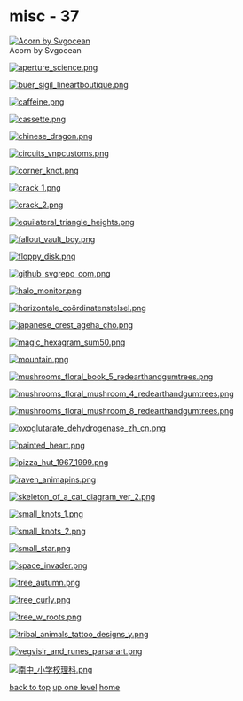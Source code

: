 # misc - 37
[![Acorn by Svgocean](/terminal/grey%20on%20black/little/misc/acorn_by_svgocean.png "Acorn by Svgocean")](https://raw.githubusercontent.com/buckmanc/wallpapers/main/terminal/grey%20on%20black/little/misc/acorn_by_svgocean.png)\
Acorn by Svgocean

[![aperture_science.png](/terminal/grey%20on%20black/little/misc/aperture_science.png "aperture_science.png")](https://raw.githubusercontent.com/buckmanc/wallpapers/main/terminal/grey%20on%20black/little/misc/aperture_science.png)

[![buer_sigil_lineartboutique.png](/terminal/grey%20on%20black/little/misc/buer_sigil_lineartboutique.png "buer_sigil_lineartboutique.png")](https://raw.githubusercontent.com/buckmanc/wallpapers/main/terminal/grey%20on%20black/little/misc/buer_sigil_lineartboutique.png)

[![caffeine.png](/terminal/grey%20on%20black/little/misc/caffeine.png "caffeine.png")](https://raw.githubusercontent.com/buckmanc/wallpapers/main/terminal/grey%20on%20black/little/misc/caffeine.png)

[![cassette.png](/terminal/grey%20on%20black/little/misc/cassette.png "cassette.png")](https://raw.githubusercontent.com/buckmanc/wallpapers/main/terminal/grey%20on%20black/little/misc/cassette.png)

[![chinese_dragon.png](/terminal/grey%20on%20black/little/misc/chinese_dragon.png "chinese_dragon.png")](https://raw.githubusercontent.com/buckmanc/wallpapers/main/terminal/grey%20on%20black/little/misc/chinese_dragon.png)

[![circuits_vnpcustoms.png](/terminal/grey%20on%20black/little/misc/circuits_vnpcustoms.png "circuits_vnpcustoms.png")](https://raw.githubusercontent.com/buckmanc/wallpapers/main/terminal/grey%20on%20black/little/misc/circuits_vnpcustoms.png)

[![corner_knot.png](/terminal/grey%20on%20black/little/misc/corner_knot.png "corner_knot.png")](https://raw.githubusercontent.com/buckmanc/wallpapers/main/terminal/grey%20on%20black/little/misc/corner_knot.png)

[![crack_1.png](/terminal/grey%20on%20black/little/misc/crack_1.png "crack_1.png")](https://raw.githubusercontent.com/buckmanc/wallpapers/main/terminal/grey%20on%20black/little/misc/crack_1.png)

[![crack_2.png](/terminal/grey%20on%20black/little/misc/crack_2.png "crack_2.png")](https://raw.githubusercontent.com/buckmanc/wallpapers/main/terminal/grey%20on%20black/little/misc/crack_2.png)

[![equilateral_triangle_heights.png](/terminal/grey%20on%20black/little/misc/equilateral_triangle_heights.png "equilateral_triangle_heights.png")](https://raw.githubusercontent.com/buckmanc/wallpapers/main/terminal/grey%20on%20black/little/misc/equilateral_triangle_heights.png)

[![fallout_vault_boy.png](/terminal/grey%20on%20black/little/misc/fallout_vault_boy.png "fallout_vault_boy.png")](https://raw.githubusercontent.com/buckmanc/wallpapers/main/terminal/grey%20on%20black/little/misc/fallout_vault_boy.png)

[![floppy_disk.png](/terminal/grey%20on%20black/little/misc/floppy_disk.png "floppy_disk.png")](https://raw.githubusercontent.com/buckmanc/wallpapers/main/terminal/grey%20on%20black/little/misc/floppy_disk.png)

[![github_svgrepo_com.png](/terminal/grey%20on%20black/little/misc/github_svgrepo_com.png "github_svgrepo_com.png")](https://raw.githubusercontent.com/buckmanc/wallpapers/main/terminal/grey%20on%20black/little/misc/github_svgrepo_com.png)

[![halo_monitor.png](/terminal/grey%20on%20black/little/misc/halo_monitor.png "halo_monitor.png")](https://raw.githubusercontent.com/buckmanc/wallpapers/main/terminal/grey%20on%20black/little/misc/halo_monitor.png)

[![horizontale_coördinatenstelsel.png](/terminal/grey%20on%20black/little/misc/horizontale_coördinatenstelsel.png "horizontale_coördinatenstelsel.png")](https://raw.githubusercontent.com/buckmanc/wallpapers/main/terminal/grey%20on%20black/little/misc/horizontale_coördinatenstelsel.png)

[![japanese_crest_ageha_cho.png](/terminal/grey%20on%20black/little/misc/japanese_crest_ageha_cho.png "japanese_crest_ageha_cho.png")](https://raw.githubusercontent.com/buckmanc/wallpapers/main/terminal/grey%20on%20black/little/misc/japanese_crest_ageha_cho.png)

[![magic_hexagram_sum50.png](/terminal/grey%20on%20black/little/misc/magic_hexagram_sum50.png "magic_hexagram_sum50.png")](https://raw.githubusercontent.com/buckmanc/wallpapers/main/terminal/grey%20on%20black/little/misc/magic_hexagram_sum50.png)

[![mountain.png](/terminal/grey%20on%20black/little/misc/mountain.png "mountain.png")](https://raw.githubusercontent.com/buckmanc/wallpapers/main/terminal/grey%20on%20black/little/misc/mountain.png)

[![mushrooms_floral_book_5_redearthandgumtrees.png](/terminal/grey%20on%20black/little/misc/mushrooms_floral_book_5_redearthandgumtrees.png "mushrooms_floral_book_5_redearthandgumtrees.png")](https://raw.githubusercontent.com/buckmanc/wallpapers/main/terminal/grey%20on%20black/little/misc/mushrooms_floral_book_5_redearthandgumtrees.png)

[![mushrooms_floral_mushroom_4_redearthandgumtrees.png](/terminal/grey%20on%20black/little/misc/mushrooms_floral_mushroom_4_redearthandgumtrees.png "mushrooms_floral_mushroom_4_redearthandgumtrees.png")](https://raw.githubusercontent.com/buckmanc/wallpapers/main/terminal/grey%20on%20black/little/misc/mushrooms_floral_mushroom_4_redearthandgumtrees.png)

[![mushrooms_floral_mushroom_8_redearthandgumtrees.png](/terminal/grey%20on%20black/little/misc/mushrooms_floral_mushroom_8_redearthandgumtrees.png "mushrooms_floral_mushroom_8_redearthandgumtrees.png")](https://raw.githubusercontent.com/buckmanc/wallpapers/main/terminal/grey%20on%20black/little/misc/mushrooms_floral_mushroom_8_redearthandgumtrees.png)

[![oxoglutarate_dehydrogenase_zh_cn.png](/terminal/grey%20on%20black/little/misc/oxoglutarate_dehydrogenase_zh_cn.png "oxoglutarate_dehydrogenase_zh_cn.png")](https://raw.githubusercontent.com/buckmanc/wallpapers/main/terminal/grey%20on%20black/little/misc/oxoglutarate_dehydrogenase_zh_cn.png)

[![painted_heart.png](/terminal/grey%20on%20black/little/misc/painted_heart.png "painted_heart.png")](https://raw.githubusercontent.com/buckmanc/wallpapers/main/terminal/grey%20on%20black/little/misc/painted_heart.png)

[![pizza_hut_1967_1999.png](/terminal/grey%20on%20black/little/misc/pizza_hut_1967_1999.png "pizza_hut_1967_1999.png")](https://raw.githubusercontent.com/buckmanc/wallpapers/main/terminal/grey%20on%20black/little/misc/pizza_hut_1967_1999.png)

[![raven_animapins.png](/terminal/grey%20on%20black/little/misc/raven_animapins.png "raven_animapins.png")](https://raw.githubusercontent.com/buckmanc/wallpapers/main/terminal/grey%20on%20black/little/misc/raven_animapins.png)

[![skeleton_of_a_cat_diagram_ver_2.png](/terminal/grey%20on%20black/little/misc/skeleton_of_a_cat_diagram_ver_2.png "skeleton_of_a_cat_diagram_ver_2.png")](https://raw.githubusercontent.com/buckmanc/wallpapers/main/terminal/grey%20on%20black/little/misc/skeleton_of_a_cat_diagram_ver_2.png)

[![small_knots_1.png](/terminal/grey%20on%20black/little/misc/small_knots_1.png "small_knots_1.png")](https://raw.githubusercontent.com/buckmanc/wallpapers/main/terminal/grey%20on%20black/little/misc/small_knots_1.png)

[![small_knots_2.png](/terminal/grey%20on%20black/little/misc/small_knots_2.png "small_knots_2.png")](https://raw.githubusercontent.com/buckmanc/wallpapers/main/terminal/grey%20on%20black/little/misc/small_knots_2.png)

[![small_star.png](/terminal/grey%20on%20black/little/misc/small_star.png "small_star.png")](https://raw.githubusercontent.com/buckmanc/wallpapers/main/terminal/grey%20on%20black/little/misc/small_star.png)

[![space_invader.png](/terminal/grey%20on%20black/little/misc/space_invader.png "space_invader.png")](https://raw.githubusercontent.com/buckmanc/wallpapers/main/terminal/grey%20on%20black/little/misc/space_invader.png)

[![tree_autumn.png](/terminal/grey%20on%20black/little/misc/tree_autumn.png "tree_autumn.png")](https://raw.githubusercontent.com/buckmanc/wallpapers/main/terminal/grey%20on%20black/little/misc/tree_autumn.png)

[![tree_curly.png](/terminal/grey%20on%20black/little/misc/tree_curly.png "tree_curly.png")](https://raw.githubusercontent.com/buckmanc/wallpapers/main/terminal/grey%20on%20black/little/misc/tree_curly.png)

[![tree_w_roots.png](/terminal/grey%20on%20black/little/misc/tree_w_roots.png "tree_w_roots.png")](https://raw.githubusercontent.com/buckmanc/wallpapers/main/terminal/grey%20on%20black/little/misc/tree_w_roots.png)

[![tribal_animals_tattoo_designs_y.png](/terminal/grey%20on%20black/little/misc/tribal_animals_tattoo_designs_y.png "tribal_animals_tattoo_designs_y.png")](https://raw.githubusercontent.com/buckmanc/wallpapers/main/terminal/grey%20on%20black/little/misc/tribal_animals_tattoo_designs_y.png)

[![vegvisir_and_runes_parsarart.png](/terminal/grey%20on%20black/little/misc/vegvisir_and_runes_parsarart.png "vegvisir_and_runes_parsarart.png")](https://raw.githubusercontent.com/buckmanc/wallpapers/main/terminal/grey%20on%20black/little/misc/vegvisir_and_runes_parsarart.png)

[![南中_小学校理科.png](/terminal/grey%20on%20black/little/misc/南中_小学校理科.png "南中_小学校理科.png")](https://raw.githubusercontent.com/buckmanc/wallpapers/main/terminal/grey%20on%20black/little/misc/南中_小学校理科.png)



[back to top](#)
[up one level](/terminal/grey%20on%20black/little/README.MD)
[home](/)
